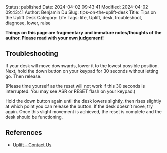 Status: published
Date: 2024-04-02 09:43:41
Modified: 2024-04-02 09:43:41
Author: Benjamin Du
Slug: tips-on-the-uplift-desk
Title: Tips on the Uplift Desk
Category: Life
Tags: life, Uplift, desk, troubleshoot, diagnose, lower, raise

**Things on this page are fragmentary and immature notes/thoughts of the author. Please read with your own judgement!**

## Troubleshooting 

If your desk will move downwards, lower it to the lowest possible position.
Next, hold the down button on your keypad for 30 seconds without letting go. Then release.

(Please time yourself as the reset will not work if this 30 seconds is interrupted. You may see ASR or RESET flash on your keypad.)


Hold the down button again until the desk lowers slightly, then rises slightly at which point you can release the button. If the desk doesn’t move, try again. Once this slight movement is achieved, the reset is complete and the desk should be functioning.

## References

- [Uplift - Contact Us](https://www.upliftdesk.com/contact/)